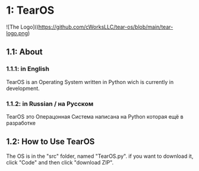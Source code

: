 # 1: TearOS
![The Logo]((https://github.com/cWorksLLC/tear-os/blob/main/tear-logo.png)
## 1.1: About
### 1.1.1: in English
TearOS is an Operating System written in Python wich is currently in development.
### 1.1.2: in Russian / на Русском
TearOS это Операцонная Система написана на Python которая ещё в разработке
## 1.2: How to Use TearOS
The OS is in the "src" folder, named "TearOS.py". if you want to download it, click "Code" and then click "download ZIP".
